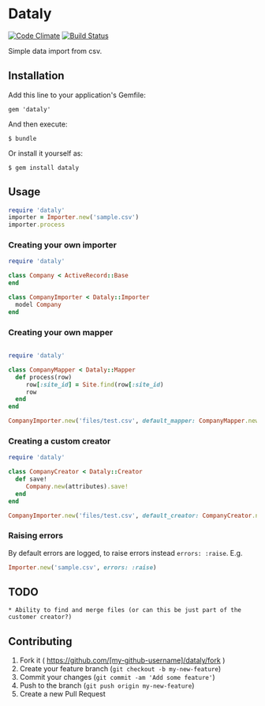 # Dataly

[![Code Climate](https://codeclimate.com/github/jobready/dataly.png)](https://codeclimate.com/github/jobready/dataly)
[![Build Status](https://travis-ci.org/jobready/dataly.svg)](https://travis-ci.org/jobready/dataly)


Simple data import from csv.

## Installation

Add this line to your application's Gemfile:

    gem 'dataly'

And then execute:

    $ bundle

Or install it yourself as:

    $ gem install dataly

## Usage

```ruby
require 'dataly'
importer = Importer.new('sample.csv')
importer.process
```

### Creating your own importer

```ruby
require 'dataly'

class Company < ActiveRecord::Base
end

class CompanyImporter < Dataly::Importer
  model Company
end
```

### Creating your own mapper
```ruby

require 'dataly'

class CompanyMapper < Dataly::Mapper
  def process(row)
     row[:site_id] = Site.find(row[:site_id)
     row
  end
end

CompanyImporter.new('files/test.csv', default_mapper: CompanyMapper.new).process
```


### Creating a custom creator

```ruby
require 'dataly'

class CompanyCreator < Dataly::Creator
  def save!
     Company.new(attributes).save!
  end
end

CompanyImporter.new('files/test.csv', default_creator: CompanyCreator.new).process
```


### Raising errors

By default errors are logged, to raise errors instead `errors: :raise`.
E.g.

```ruby
Importer.new('sample.csv', errors: :raise)
``` 

## TODO

    * Ability to find and merge files (or can this be just part of the customer creator?)

## Contributing

1. Fork it ( https://github.com/[my-github-username]/dataly/fork )
2. Create your feature branch (`git checkout -b my-new-feature`)
3. Commit your changes (`git commit -am 'Add some feature'`)
4. Push to the branch (`git push origin my-new-feature`)
5. Create a new Pull Request
